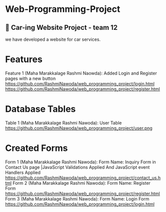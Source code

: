 # Web-Programming-Project

## 🚗 Car-ing Website Project - team 12
we have developed a website for car services. 




# Features

 Feature 1 (Maha Marakkalage Rashmi Naowda): Added Login and Register pages with a new button
                                            https://github.com/RashmiNawoda/web_programming_project/login.html
                                            https://github.com/RashmiNawoda/web_programming_project/register.html

# Database Tables

 Table 1 (Maha Marakkalage Rashmi Nawoda): User Table 
                                          https://github.com/RashmiNawoda/web_programming_project/user.png
                                          

# Created Forms

Form 1 (Maha Marakkalage Rashmi Nawoda): Form Name:  Inquiry Form in Contact Us page |JavaScript Validations Applied And JavaScript event Handlers Applied
                                                     https://github.com/RashmiNawoda/web_programming_project/contact_us.html
Form 2 (Maha Marakkalage Rashmi Nawoda): Form Name:  Register Form
                                                     https://github.com/RashmiNawoda/web_programming_project/register.html
Form 3 (Maha Marakkalage Rashmi Nawoda): Form Name:  Login Form 
                                                     https://github.com/RashmiNawoda/web_programming_project/login.html



